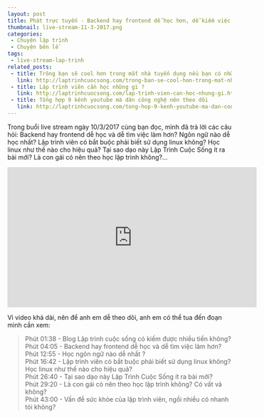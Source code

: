 ```yaml
---
layout: post
title: Phát trực tuyến - Backend hay frontend dễ học hơn, dễ kiếm việc làm hơn?
thumbnail: live-stream-11-3-2017.png
categories:
 - Chuyện lập trình
 - Chuyện bên lề
tags:
 - live-stream-lap-trinh
related_posts:
 - title: Trông bạn sẽ cool hơn trong mắt nhà tuyển dụng nếu bạn có những thứ này
   link: http://laptrinhcuocsong.com/trong-ban-se-cool-hon-trong-mat-nha-tuyen-dung.html
 - title: Lập trình viên cần học những gì ?
   link: http://laptrinhcuocsong.com/lap-trinh-vien-can-hoc-nhung-gi.html
 - title: Tổng hợp 9 kênh youtube mà dân công nghệ nên theo dõi
   link: http://laptrinhcuocsong.com/tong-hop-9-kenh-youtube-ma-dan-cong-nghe-nen-theo-doi.html
---
```


Trong buổi live stream ngày 10/3/2017 cùng bạn đọc, mình đã trả lời các câu hỏi: Backend hay frontend dễ học và dễ tìm việc làm hơn? Ngôn ngữ nào dễ học nhất? Lập trình viên có bắt buộc phải biết sử dụng linux không? Học linux như thế nào cho hiệu quả? Tại sao dạo này Lập Trình Cuộc Sống ít ra bài mới? Là con gái có nên theo học lập trình không?...

<div class="youtube">
<iframe width="560" height="315" src="https://www.youtube.com/embed/VvPv9kiB01A" frameborder="0" allowfullscreen></iframe>
</div>

Vì video khá dài, nên để anh em dễ theo dõi, anh em có thể tua đến đoạn mình cần xem:

> Phút 01:38 - Blog Lập trình cuộc sống có kiếm được nhiều tiền không? <br>
Phút 04:05 - Backend hay frontend dễ học và dễ tìm việc làm hơn? <br>
Phút 12:55 - Học ngôn ngữ nào dễ nhất ? <br>
Phút 16:42 - Lập trình viên có bắt buộc phải biết sử dụng linux không? Học linux như thế nào cho hiệu quả? <br>
Phút 26:40 - Tại sao dạo này Lập Trình Cuộc Sống ít ra bài mới? <br>
Phút 29:20 - Là con gái có nên theo học lập trình không? Có vất vả không? <br>
Phút 43:00 - Vấn đề sức khỏe của lập trình viên, ngồi nhiều có nhanh tỏi không?
